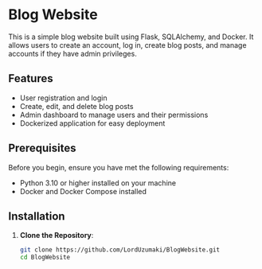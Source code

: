 # Blog Website

This is a simple blog website built using Flask, SQLAlchemy, and Docker. It allows users to create an account, log in, create blog posts, and manage accounts if they have admin privileges.

## Features

- User registration and login
- Create, edit, and delete blog posts
- Admin dashboard to manage users and their permissions
- Dockerized application for easy deployment

## Prerequisites

Before you begin, ensure you have met the following requirements:

- Python 3.10 or higher installed on your machine
- Docker and Docker Compose installed

## Installation

1. **Clone the Repository**:

   ```bash
   git clone https://github.com/LordUzumaki/BlogWebsite.git
   cd BlogWebsite
